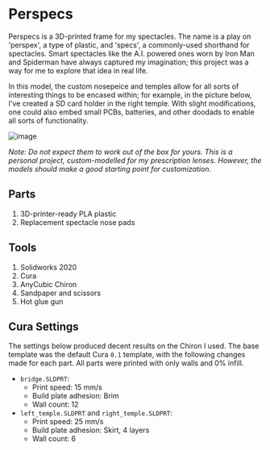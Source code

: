 # Perspecs

Perspecs is a 3D-printed frame for my spectacles. The name is a play on 'perspex', a type of plastic, and 'specs', a commonly-used shorthand for spectacles. Smart spectacles like the A.I. powered ones worn by Iron Man and Spiderman have always captured my imagination; this project was a way for me to explore that idea in real life. 

In this model, the custom nosepeice and temples allow for all sorts of interesting things to be encased within; for example, in the picture below, I've created a SD card holder in the right temple. With slight modifications, one could also embed small PCBs, batteries, and other doodads to enable all sorts of functionality.

![image](https://user-images.githubusercontent.com/25436568/148285251-99660357-a8ac-4891-93b0-0f7d8de47d6c.png)

*Note: Do not expect them to work out of the box for yours. This is a personal project, custom-modelled for my prescription lenses. However, the models should make a good starting point for customization.*

## Parts
1. 3D-printer-ready PLA plastic
2. Replacement spectacle nose pads

## Tools
1. Solidworks 2020
2. Cura
3. AnyCubic Chiron
4. Sandpaper and scissors
5. Hot glue gun

## Cura Settings
The settings below produced decent results on the Chiron I used. The base template was the default Cura `0.1` template, with the following changes made for each part. All parts were printed with only walls and 0% infill.
* `bridge.SLDPRT`:
  - Print speed: 15 mm/s
  - Build plate adhesion: Brim
  - Wall count: 12
* `left_temple.SLDPRT` and `right_temple.SLDPRT`:
  - Print speed: 25 mm/s
  - Build plate adhesion: Skirt, 4 layers
  - Wall count: 6
